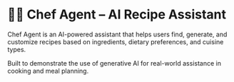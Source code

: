 # 👨‍🍳 Chef Agent – AI Recipe Assistant

Chef Agent is an AI-powered assistant that helps users find, generate, and customize recipes based on ingredients, dietary preferences, and cuisine types.

Built to demonstrate the use of generative AI for real-world assistance in cooking and meal planning.
